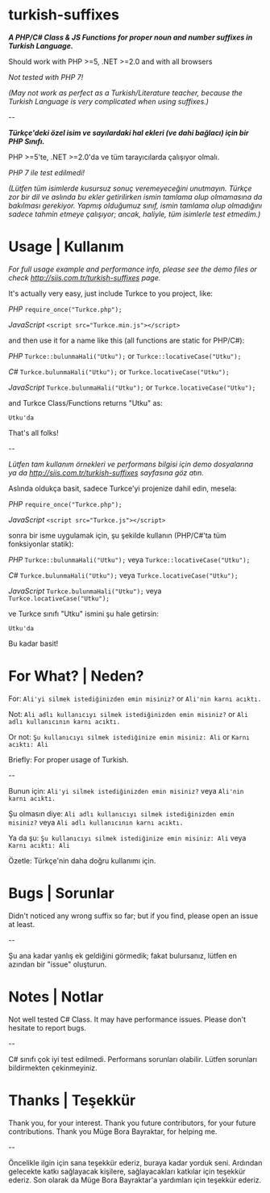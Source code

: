 # turkish-suffixes
_**A PHP/C# Class & JS Functions for proper noun and number suffixes in Turkish Language.**_

Should work with PHP >=5, .NET >=2.0 and with all browsers

_Not tested with PHP 7!_

_(May not work as perfect as a Turkish/Literature teacher, because the Turkish Language is very complicated when using suffixes.)_

--

_**Türkçe'deki özel isim ve sayılardaki hal ekleri (ve dahi bağlacı) için bir PHP Sınıfı.**_

PHP >=5'te, .NET >=2.0'da ve tüm tarayıcılarda çalışıyor olmalı.

_PHP 7 ile test edilmedi!_

_(Lütfen tüm isimlerde kusursuz sonuç veremeyeceğini unutmayın. Türkçe zor bir dil ve aslında bu ekler getirilirken ismin tamlama olup olmamasına da bakılması gerekiyor. Yapmış olduğumuz sınıf, ismin tamlama olup olmadığını sadece tahmin etmeye çalışıyor; ancak, haliyle, tüm isimlerle test etmedim.)_

# Usage | Kullanım

_For full usage example and performance info, please see the demo files or check http://siis.com.tr/turkish-suffixes page._

It's actually very easy, just include Turkce to you project, like:

_PHP_
`require_once("Turkce.php");`

_JavaScript_
`<script src="Turkce.min.js"></script>`

and then use it for a name like this (all functions are static for PHP/C#):

_PHP_
`Turkce::bulunmaHali("Utku");` or `Turkce::locativeCase("Utku");`

_C#_
`Turkce.bulunmaHali("Utku");` or `Turkce.locativeCase("Utku");`

_JavaScript_
`Turkce.bulunmaHali("Utku");` or `Turkce.locativeCase("Utku");`

and Turkce Class/Functions returns "Utku" as:

`Utku'da`

That's all folks!

--

_Lütfen tam kullanım örnekleri ve performans bilgisi için demo dosyalarına ya da http://siis.com.tr/turkish-suffixes sayfasına göz atın._

Aslında oldukça basit, sadece Turkce'yi projenize dahil edin, mesela:

_PHP_
`require_once("Turkce.php");`

_JavaScript_
`<script src="Turkce.js"></script>`

sonra bir isme uygulamak için, şu şekilde kullanın (PHP/C#'ta tüm fonksiyonlar statik):

_PHP_
`Turkce::bulunmaHali("Utku");` veya `Turkce::locativeCase("Utku");`

_C#_
`Turkce.bulunmaHali("Utku");` veya `Turkce.locativeCase("Utku");`

_JavaScript_
`Turkce.bulunmaHali("Utku");` veya `Turkce.locativeCase("Utku");`

ve Turkce sınıfı "Utku" ismini şu hale getirsin:

`Utku'da`

Bu kadar basit!

# For What? | Neden?

For: `Ali'yi silmek istediğinizden emin misiniz?` or `Ali'nin karnı acıktı.`

Not: `Ali adlı kullanıcıyı silmek istediğinizden emin misiniz?` or `Ali adlı kullanıcının karnı acıktı.`

Or not: `Şu kullanıcıyı silmek istediğinize emin misiniz: Ali` or `Karnı acıktı: Ali`

Briefly: For proper usage of Turkish.

--

Bunun için: `Ali'yi silmek istediğinizden emin misiniz?` veya `Ali'nin karnı acıktı.`

Şu olmasın diye: `Ali adlı kullanıcıyı silmek istediğinizden emin misiniz?` veya  `Ali adlı kullanıcının karnı acıktı.`

Ya da şu: `Şu kullanıcıyı silmek istediğinize emin misiniz: Ali` veya  `Karnı acıktı: Ali`

Özetle: Türkçe'nin daha doğru kullanımı için.

# Bugs | Sorunlar

Didn't noticed any wrong suffix so far; but if you find, please open an issue at least.

--

Şu ana kadar yanlış ek geldiğini görmedik; fakat bulursanız, lütfen en azından bir "issue" oluşturun.


# Notes | Notlar

Not well tested C# Class. It may have performance issues. Please don't hesitate to report bugs.

--

C# sınıfı çok iyi test edilmedi. Performans sorunları olabilir. Lütfen sorunları bildirmekten çekinmeyiniz.

# Thanks | Teşekkür

Thank you, for your interest. Thank you future contributors, for your future contributions. Thank you Müge Bora Bayraktar, for helping me.

--

Öncelikle ilgin için sana teşekkür ederiz, buraya kadar yorduk seni.
Ardından gelecekte katkı sağlayacak kişilere, sağlayacakları katkılar için teşekkür ederiz.
Son olarak da Müge Bora Bayraktar'a yardımları için teşekkür ederiz.
